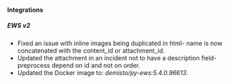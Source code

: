
#### Integrations

##### EWS v2

- Fixed an issue with inline images being duplicated in html- name is now concatenated with the content_id or attachment_id.
- Updated the attachment in an incident not to have a description field- preprocess depend on id and not on order.
- Updated the Docker image to: *demisto/py-ews:5.4.0.96613*.

